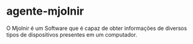 # agente-mjolnir
O Mjolnir é um Software que é capaz de obter informações de diversos tipos de dispositivos  presentes em um computador.
